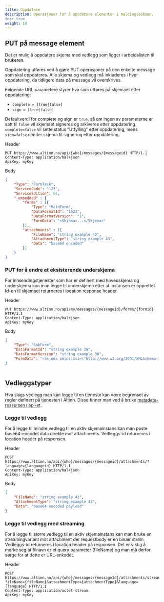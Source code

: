 ```yaml
---
title: Oppdatere
description: Operasjoner for å oppdatere elementer i meldingsboksen.
toc: true
weight: 10
---
```


## PUT på message element
Det er mulig å oppdatere skjema med vedlegg som ligger i arbeidslisten til brukeren.  

Oppdatering utføres ved å gjøre PUT operasjoner på den enkelte message som skal oppdateres.
Alle skjema og vedlegg må inkluderes i hver oppdatering, da tidligere data på message vil overskrives.

Følgende URL parametere styrer hva som utføres på skjemaet etter oppdatering:

 - `complete = [true|false]`
 - `sign = [true|false]`

Defaultverdi for complete og sign er `true`, så om ingen av parameterne er satt til `false` vil skjemaet signeres og arkiveres etter oppdatering.
`complete=false` vil sette status "Utfylling"  etter oppdatering, mens `sign=false` sender skjema til signering etter oppdatering.

Header
```HTTP
PUT https://www.altinn.no/api/{who}/messages/{messageid} HTTP/1.1 
Content-Type: application/hal+json
ApiKey: myKey
```

Body 
```JSON
{
    "Type": "FormTask",
    "ServiceCode": "123",
    "ServiceEdition": 64,
    "_embedded" : {
        "forms" : [{
            "Type": "MainForm",
            "DataFormatId": "1023",
            "DataFormatVersion": "1",
            "FormData": "<Skjema>...</Skjema>"
        }],
        "attachments" : [{
            "FileName": "string example 43",
            "AttachmentType": "string example 43",
            "Data": "base64 encoded"
        }]
    }
}
```

### PUT for å endre et eksisterende underskjema 
For innsendingstjenester som har er definert med hovedskjema og underskjema kan man legge til underskjema etter at instansen er opprettet.
Id-en til skjemaet returneres i location response header.

Header
```HTTP
PUT https://www.altinn.no/api/my/messages/{messageid}/forms/{formid} HTTP/1.1
Content-Type: application/hal+json
ApiKey: myKey
```

Body 
```JSON
{
    "Type": "SubForm",
    "DataFormatId": "string example 36",
    "DataFormatVersion": "string example 38",
    "FormData": "<Skjema xmlns:xsi=\"http://www.w3.org/2001/XMLSchema-instance\"...>...</Skjema>"
}
        
```

## Vedleggstyper
Hva slags vedlegg man kan legge til en tjeneste kan være begrenset av regler definert på tjenesten i Altinn.
Disse finner man ved å bruke [metadata-ressursen i api-et](../../metadata/#hente-metadata-om-tillatte-vedlegg-på-en-innsendingstjeneste).

### Legge til vedlegg
For å legge til mindre vedlegg til en aktiv skjemainstans kan man poste base64-encodet data direkte mot attachments. 
Vedleggs-id returneres i location header på responsen.

Header
```HTTP
POST https://www.altinn.no/api/{who}/messages/{messageid}/attachments/?language={languageid} HTTP/1.1 
Content-Type: application/hal+json
ApiKey: myKey
```

Body 
```JSON
{
    "FileName": "string example 43",
    "AttachmentType": "string example 43",
    "Data": "base64 encoded payload"
}
```
### Legge til vedlegg med streaming
For å legge til større vedlegg til en aktiv skjemainstans kan man bruke en streamingvariant mot attachment der requestbody er en binær strøm.
Vedleggs-id returneres i location header på responsen. Det er viktig å merke seg at filnavn er et query parameter (fileName) og man må derfor sørge for at dette er URL-enkodet. 

Header
```HTTP
POST https://www.altinn.no/api/{who}/messages/{messageId}/attachments/streamedattachment?fileName={fileName}&attachmentType={attachmentType}&language={language} HTTP/1.1 
Content-Type: application/octet-stream
ApiKey: myKey
```
